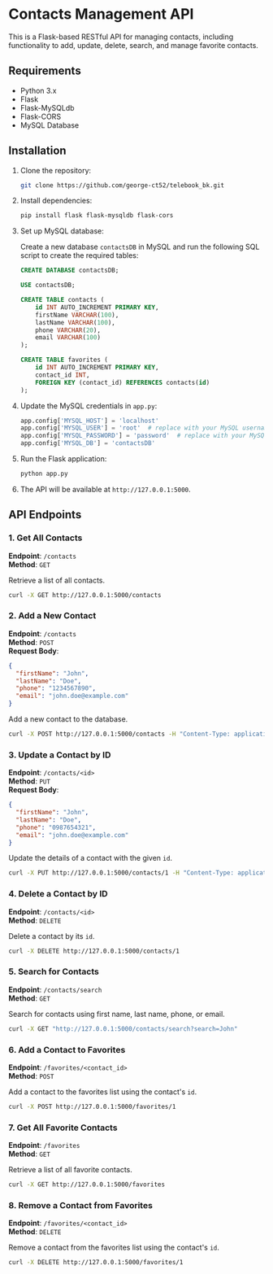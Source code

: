 # Contacts Management API

This is a Flask-based RESTful API for managing contacts, including functionality to add, update, delete, search, and manage favorite contacts.

## Requirements

- Python 3.x
- Flask
- Flask-MySQLdb
- Flask-CORS
- MySQL Database

## Installation

1. Clone the repository:

   ```bash
   git clone https://github.com/george-ct52/telebook_bk.git
   ```

2. Install dependencies:

   ```bash
   pip install flask flask-mysqldb flask-cors
   ```

3. Set up MySQL database:

   Create a new database `contactsDB` in MySQL and run the following SQL script to create the required tables:

   ```sql
   CREATE DATABASE contactsDB;

   USE contactsDB;

   CREATE TABLE contacts (
       id INT AUTO_INCREMENT PRIMARY KEY,
       firstName VARCHAR(100),
       lastName VARCHAR(100),
       phone VARCHAR(20),
       email VARCHAR(100)
   );

   CREATE TABLE favorites (
       id INT AUTO_INCREMENT PRIMARY KEY,
       contact_id INT,
       FOREIGN KEY (contact_id) REFERENCES contacts(id)
   );
   ```

4. Update the MySQL credentials in `app.py`:

   ```python
   app.config['MYSQL_HOST'] = 'localhost'
   app.config['MYSQL_USER'] = 'root'  # replace with your MySQL username
   app.config['MYSQL_PASSWORD'] = 'password'  # replace with your MySQL password
   app.config['MYSQL_DB'] = 'contactsDB'
   ```

5. Run the Flask application:

   ```bash
   python app.py
   ```

6. The API will be available at `http://127.0.0.1:5000`.

## API Endpoints

### 1. Get All Contacts

**Endpoint**: `/contacts`  
**Method**: `GET`

Retrieve a list of all contacts.

```bash
curl -X GET http://127.0.0.1:5000/contacts
```

### 2. Add a New Contact

**Endpoint**: `/contacts`  
**Method**: `POST`  
**Request Body**:

```json
{
  "firstName": "John",
  "lastName": "Doe",
  "phone": "1234567890",
  "email": "john.doe@example.com"
}
```

Add a new contact to the database.

```bash
curl -X POST http://127.0.0.1:5000/contacts -H "Content-Type: application/json" -d '{"firstName": "John", "lastName": "Doe", "phone": "1234567890", "email": "john.doe@example.com"}'
```

### 3. Update a Contact by ID

**Endpoint**: `/contacts/<id>`  
**Method**: `PUT`  
**Request Body**:

```json
{
  "firstName": "John",
  "lastName": "Doe",
  "phone": "0987654321",
  "email": "john.doe@example.com"
}
```

Update the details of a contact with the given `id`.

```bash
curl -X PUT http://127.0.0.1:5000/contacts/1 -H "Content-Type: application/json" -d '{"firstName": "John", "lastName": "Doe", "phone": "0987654321", "email": "john.doe@example.com"}'
```

### 4. Delete a Contact by ID

**Endpoint**: `/contacts/<id>`  
**Method**: `DELETE`

Delete a contact by its `id`.

```bash
curl -X DELETE http://127.0.0.1:5000/contacts/1
```

### 5. Search for Contacts

**Endpoint**: `/contacts/search`  
**Method**: `GET`

Search for contacts using first name, last name, phone, or email.

```bash
curl -X GET "http://127.0.0.1:5000/contacts/search?search=John"
```

### 6. Add a Contact to Favorites

**Endpoint**: `/favorites/<contact_id>`  
**Method**: `POST`

Add a contact to the favorites list using the contact's `id`.

```bash
curl -X POST http://127.0.0.1:5000/favorites/1
```

### 7. Get All Favorite Contacts

**Endpoint**: `/favorites`  
**Method**: `GET`

Retrieve a list of all favorite contacts.

```bash
curl -X GET http://127.0.0.1:5000/favorites
```

### 8. Remove a Contact from Favorites

**Endpoint**: `/favorites/<contact_id>`  
**Method**: `DELETE`

Remove a contact from the favorites list using the contact's `id`.

```bash
curl -X DELETE http://127.0.0.1:5000/favorites/1
```
